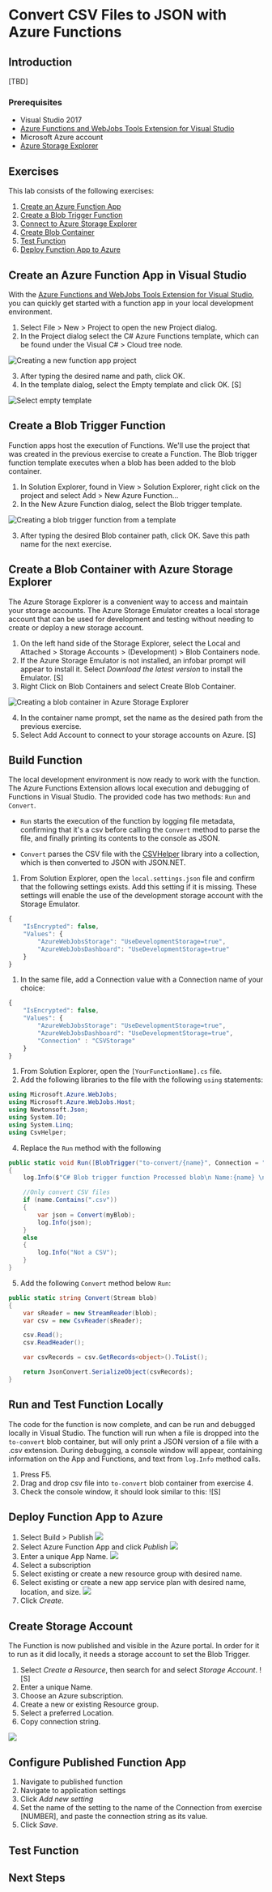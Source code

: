 # Convert CSV Files to JSON with Azure Functions

## Introduction

[TBD]

### Prerequisites

- Visual Studio 2017
- [Azure Functions and WebJobs Tools Extension for Visual Studio](https://marketplace.visualstudio.com/items?itemName=VisualStudioWebandAzureTools.AzureFunctionsandWebJobsTools)
- Microsoft Azure account
- [Azure Storage Explorer](https://azure.microsoft.com/en-us/features/storage-explorer/)

## Exercises

This lab consists of the following exercises:

1. [Create an Azure Function App](#Exercise1)
2. [Create a Blob Trigger Function](#Exercise2)
3. [Connect to Azure Storage Explorer](#Exercise3)
4. [Create Blob Container](#Exercise4)
5. [Test Function](#Exercise5)
6. [Deploy Function App to Azure](#Exercise6)

## Create an Azure Function App in Visual Studio

With the [Azure Functions and WebJobs Tools Extension for Visual Studio](https://marketplace.visualstudio.com/items?itemName=VisualStudioWebandAzureTools.AzureFunctionsandWebJobsTools), you can quickly get started with a function app in your local development environment.

1. Select File > New > Project to open the new Project dialog.
2. In the Project dialog select the C# Azure Functions template, which can be found under the Visual C# > Cloud tree node.

![Creating a new function app project](media/new-func-proj-vs.png)

3. After typing the desired name and path, click OK.
4. In the template dialog, select the Empty template and click OK. [S]

![Select empty template](media/empty-func-template-vs.png)

## Create a Blob Trigger Function

Function apps host the execution of Functions. We'll use the project that was created in the previous exercise to create a Function. The Blob trigger function template executes when a blob has been added to the blob container.

1. In Solution Explorer, found in View > Solution Explorer, right click on the project and select Add > New Azure Function...
2. In the New Azure Function dialog, select the Blob trigger template.

![Creating a blob trigger function from a template](media/blob-trigger-template.png)

3. After typing the desired Blob container path, click OK. Save this path name for the next exercise.

## Create a Blob Container with Azure Storage Explorer

The Azure Storage Explorer is a convenient way to access and maintain your storage accounts. The Azure Storage Emulator creates a local storage account that can be used for development and testing without needing to create or deploy a new storage account.

1. On the left hand side of the Storage Explorer, select the Local and Attached > Storage Accounts > (Development) > Blob Containers node.
2. If the Azure Storage Emulator is not installed, an infobar prompt will appear to install it. Select *Download the latest version* to install the Emulator. [S]
3. Right Click on Blob Containers and select Create Blob Container.

![Creating a blob container in Azure Storage Explorer](media/create-local-container.png)

4. In the container name prompt, set the name as the desired path from the previous exercise.
5. Select Add Account to connect to your storage accounts on Azure. [S]

## Build Function

The local development environment is now ready to work with the function. The Azure Functions Extension allows local execution and debugging of Functions in Visual Studio. The provided code has two methods: `Run` and `Convert`.

- `Run` starts the execution of the function by logging file metadata, confirming that it's a csv before calling the `Convert` method to parse the file, and finally printing its contents to the console as JSON.

- `Convert` parses the CSV file with the [CSVHelper]() library into a collection, which is then converted to JSON with JSON.NET.

1. From Solution Explorer, open the `local.settings.json` file and confirm that the following settings exists. Add this setting if it is missing. These settings will enable the use of the development storage account with the Storage Emulator.

```javascript
{
    "IsEncrypted": false,
    "Values": {
        "AzureWebJobsStorage": "UseDevelopmentStorage=true",
        "AzureWebJobsDashboard": "UseDevelopmentStorage=true"
    }
}
```
1. In the same file, add a Connection value with a Connection name of your choice:
```javascript
{
    "IsEncrypted": false,
    "Values": {
        "AzureWebJobsStorage": "UseDevelopmentStorage=true",
        "AzureWebJobsDashboard": "UseDevelopmentStorage=true",
        "Connection" : "CSVStorage"
    }
}
```

1. From Solution Explorer, open the `[YourFunctionName].cs` file.
1. Add the following libraries to the file with the following `using` statements:

```csharp
using Microsoft.Azure.WebJobs;
using Microsoft.Azure.WebJobs.Host;
using Newtonsoft.Json;
using System.IO;
using System.Linq;
using CsvHelper;
```

4. Replace the `Run` method with the following

```csharp
public static void Run([BlobTrigger("to-convert/{name}", Connection = "")]Stream myBlob, string name, TraceWriter log)
{
    log.Info($"C# Blob trigger function Processed blob\n Name:{name} \n Size: {myBlob.Length} Bytes");

    //Only convert CSV files
    if (name.Contains(".csv"))
    {
        var json = Convert(myBlob);
        log.Info(json);
    }
    else
    {
        log.Info("Not a CSV");
    }
}
```

5. Add the following `Convert` method below `Run`:

```csharp
public static string Convert(Stream blob)
{
    var sReader = new StreamReader(blob);
    var csv = new CsvReader(sReader);

    csv.Read();
    csv.ReadHeader();

    var csvRecords = csv.GetRecords<object>().ToList();

    return JsonConvert.SerializeObject(csvRecords);
}

```


## Run and Test Function Locally
The code for the function is now complete, and can be run and debugged locally in Visual Studio. The function will run when a file is dropped into the `to-convert` blob container, but will only print a JSON version of a file with a .csv extension. During debugging, a console window will appear, containing information on the App and Functions, and text from `log.Info` method calls.

1. Press F5.
1. Drag and drop csv file into `to-convert` blob container from exercise 4.
1. Check the console window, it should look similar to this: ![S]

## Deploy Function App to Azure

1. Select Build > Publish ![](media/publish-function-menu-vs.png)
1. Select Azure Function App and click *Publish* ![](media/publish-func-menu.png)
1. Enter a unique App Name. ![](media/publish-func-app-service-menu.png)
1. Select a subscription
1. Select existing or create a new resource group with desired name.
1. Select existing or create a new app service plan with desired name, location, and size. ![](media/appservice-plan.png)
1. Click *Create*.

## Create Storage Account
The Function is now published and visible in the Azure portal. In order for it to run as it did locally, it needs a storage account to set the Blob Trigger.

1. Select *Create a Resource*, then search for and select *Storage Account*. ![S]
2. Enter a unique Name.
3. Choose an Azure subscription.
4. Create a new or existing Resource group.
5. Select a preferred Location.
1. Copy connection string.

![](media/create-storage-acct-form.png)

## Configure Published Function App
1. Navigate to published function
1. Navigate to application settings
1. Click *Add new setting*
1. Set the name of the setting to the name of the Connection from exercise [NUMBER], and paste the connection string as its value.
1. Click *Save*.

## Test Function

## Next Steps
